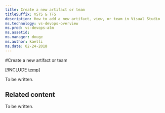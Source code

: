 ```yaml
---
title: Create a new artifact or team
titleSuffix: VSTS & TFS   
description: How to add a new artifact, view, or team in Visual Studio Team Services (VSTS) or on-premises Team Foundation Server (TFS)  
ms.technology: vs-devops-overview 
ms.prod: vs-devops-alm
ms.assetid:  
ms.manager: douge
ms.author: kaelli
ms.date: 02-24-2018
---
```


#Create a new artifact or team

[!INCLUDE [temp](../_shared/version-vsts-tfs-all-versions.md)]

To be written.
  

  
## Related content
To be written.

